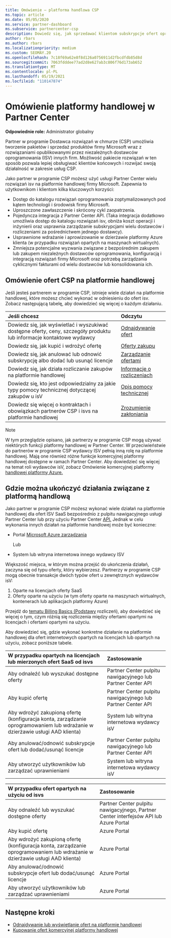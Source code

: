 ```yaml
---
title: Omówienie — platforma handlowa CSP
ms.topic: article
ms.date: 05/05/2020
ms.service: partner-dashboard
ms.subservice: partnercenter-csp
description: Dowiedz się, jak sprzedawać klientom subskrypcje ofert oprogramowania jako usługi (SaaS) od niezależnych dostawców oprogramowania (ISV) na platformie handlowej.
author: rbars
ms.author: rbars
ms.localizationpriority: medium
ms.custom: SEOMAY.20
ms.openlocfilehash: 7c18f69a62e8f8d126a0756911d2fbcdfdb85d8d
ms.sourcegitcommit: 7063fdddee77ad2d8e627ab3c806f76d173ab652
ms.translationtype: MT
ms.contentlocale: pl-PL
ms.lasthandoff: 05/19/2021
ms.locfileid: "110147874"
---
```

# <a name="overview-of-the-commercial-marketplace-in-partner-center"></a>Omówienie platformy handlowej w Partner Center

**Odpowiednie role:** Administrator globalny

Partner w programie Dostawca rozwiązań w chmurze (CSP) umożliwia tworzenie pakietów i sprzedaż produktów firmy Microsoft wraz z rozwiązaniami opublikowanymi przez niezależnych dostawców oprogramowania (ISV) innych firm. Możliwość pakiecie rozwiązań w ten sposób pozwala lepiej obsługiwać klientów końcowych i rozwijać swoją działalność w zakresie usług CSP.

Jako partner w programie CSP możesz użyć usługi Partner Center wielu rozwiązań isv na platformie handlowej firmy Microsoft. Zapewnia to użytkownikom i klientom kilka kluczowych korzyści:

- Dostęp do katalogu rozwiązań oprogramowania zoptymalizowanych pod kątem technologii i środowisk firmy Microsoft.
- Uproszczone zawłaszczenie i skrócony cykl zaopatrzenia.
- Pojedyncza integracja z Partner Center API. (Taka integracja dodatkowo umożliwia dostęp do katalogu rozwiązań isv, obniża koszt operacji i inżynierii oraz usprawnia zarządzanie subskrypcjami wielu dostawców i rozliczeniami za pośrednictwem jednego dostawcy).
- Usprawnione wdrażanie i aprowizowanie w dzierżawie platformy Azure klienta (w przypadku rozwiązań opartych na maszynach wirtualnych).
- Zmniejsza potencjalne wyzwania związane z bezpośrednim zakupem lub zakupem niezależnych dostawców oprogramowania, konfiguracją i integracją rozwiązań firmy Microsoft oraz potrzebą zarządzania cyklicznymi fakturami od wielu dostawców lub konsolidowania ich.

## <a name="overview-of-csp-offers-in-the-commercial-marketplace"></a>Omówienie ofert CSP na platformie handlowej

Jeśli jesteś partnerem w programie CSP, istnieje wiele działań na platformie handlowej, które możesz chcieć wykonać w odniesieniu do ofert isv. Zobacz następującą tabelę, aby dowiedzieć się więcej o każdym działaniu.

|**Jeśli chcesz**  |**Odczytu**   |
|:------------------------------------|:------------------|
|Dowiedz się, jak wyświetlać i wyszukiwać dostępne oferty, ceny, szczegóły produktu lub informacje kontaktowe wydawcy | [Odnajdywanie ofert](csp-commercial-marketplace-discover.md) | 
|Dowiedz się, jak kupić i wdrożyć ofertę   | [Oferty zakupu](csp-commercial-marketplace-purchase.md)   | 
|Dowiedz się, jak anulować lub odnowić subskrypcję albo dodać lub usunąć licencje  | [Zarządzanie ofertami](csp-commercial-marketplace-manage.md) |
|Dowiedz się, jak działa rozliczanie zakupów na platformie handlowej | [Informacje o rozliczeniach](csp-commercial-marketplace-billing.md) |
|Dowiedz się, kto jest odpowiedzialny za jakie typy pomocy technicznej dotyczącej zakupów u isV | [Opis pomocy technicznej](csp-commercial-marketplace-support.md) |
|Dowiedz się więcej o kontraktach i obowiązkach partnerów CSP i isvs na platformie handlowej | [Zrozumienie zakłoniania](csp-commercial-marketplace-contracting.md) |

> [!NOTE]
> W tym przeglądzie opisano, jak partnerzy w programie CSP mogą używać niektórych funkcji platformy handlowej w Partner Center. W przeciwieństwie do partnerów w programie CSP wydawcy ISV pełnią inną rolę na platformie handlowej. Mają one również różne funkcje komercyjnej platformy handlowej dostępne w ramach Partner Center. Aby dowiedzieć się więcej na temat roli wydawców isV, zobacz Omówienie komercyjnej platformy [handlowej platformy Azure.](/azure/marketplace/partner-center-portal/commercial-marketplace-overview)

## <a name="where-to-complete-commercial-marketplace-activities"></a>Gdzie można ukończyć działania związane z platformą handlową

Jako partner w programie CSP możesz wykonać wiele działań na platformie handlowej dla [](https://partner.microsoft.com/dashboard) ofert ISV SaaS bezpośrednio z pulpitu nawigacyjnego usługi Partner Center lub przy użyciu Partner Center [API.](/partner-center/develop/) Jednak w celu wykonania innych działań na platformie handlowej może być konieczne:

- Portal [Microsoft Azure zarządzania](https://portal.azure.com/)

    Lub

- System lub witryna internetowa innego wydawcy ISV

Większość miejsca, w którym można przejść do ukończenia działań, zaczyna się od typu oferty, który wybierzesz. Partnerzy w programie CSP mogą obecnie transakcje dwóch typów ofert u zewnętrznych wydawców isV:

1. Oparte na licencjach oferty SaaS  
2. Oferty oparte na użyciu (w tym oferty oparte na maszynach wirtualnych, kontenerach lub aplikacjach platformy Azure)

Przejdź do [tematu Billing Basics (Podstawy](billing-basics.md) rozliczeń), aby dowiedzieć się więcej o tym, czym różnią się rozliczenia między ofertami opartymi na licencjach i ofertami opartymi na użyciu.  

Aby dowiedzieć się, gdzie wykonać konkretne działanie na platformie handlowej dla ofert internetowych opartych na licencjach lub opartych na użyciu, zobacz poniższe tabele.

|**W przypadku opartych na licencjach lub mierzonych ofert SaaS od isvs**  |**Zastosowanie**  |
|:------------------------------------|:------------------|
|Aby odnaleźć lub wyszukać dostępne oferty  | Partner Center pulpitu nawigacyjnego lub Partner Center API  |
|Aby kupić ofertę  | Partner Center pulpitu nawigacyjnego lub Partner Center API  |
|Aby wdrożyć zakupioną ofertę (konfiguracja konta, zarządzanie oprogramowaniem lub wdrażanie w dzierżawie usługi AAD klienta)  | System lub witryna internetowa wydawcy isV  |
|Aby anulować/odnowić subskrypcje ofert lub dodać/usunąć licencje | Partner Center pulpitu nawigacyjnego lub Partner Center API  |
|Aby utworzyć użytkowników lub zarządzać uprawnieniami  | System lub witryna internetowa wydawcy isV  |

|**W przypadku ofert opartych na użyciu od isvs**  |**Zastosowanie**  |
|:------------------------------------|:------------------|
|Aby odnaleźć lub wyszukać dostępne oferty  | Partner Center pulpitu nawigacyjnego, Partner Center interfejsów API lub Azure Portal  |
|Aby kupić ofertę  | Azure Portal  |
|Aby wdrożyć zakupioną ofertę (konfiguracja konta, zarządzanie oprogramowaniem lub wdrażanie w dzierżawie usługi AAD klienta)  | Azure Portal  |
|Aby anulować/odnowić subskrypcje ofert lub dodać/usunąć licencje | Azure Portal  |
|Aby utworzyć użytkowników lub zarządzać uprawnieniami  | Azure Portal  |

## <a name="next-steps"></a>Następne kroki

- [Odnajdywanie lub wyświetlanie ofert na platformie handlowej](csp-commercial-marketplace-discover.md)
- [Kupowanie ofert komercyjnej platformy handlowej](csp-commercial-marketplace-purchase.md)
